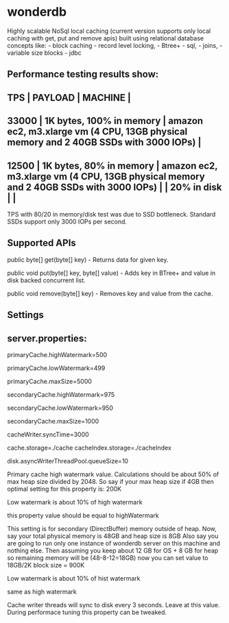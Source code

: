 wonderdb
========



Highly scalable NoSql local caching (current version supports only local caching with get, put and remove apis) built using relational database concepts like:
	- block caching
	- record level locking,
	- Btree+
	- sql,
	- joins,
	- variable size blocks
	- jdbc
	
Performance testing results show:
---------------------------------------------------------------------------------------------------------------------------------------
TPS			| PAYLOAD					| MACHINE                                                                                     |
---------------------------------------------------------------------------------------------------------------------------------------
33000		| 1K bytes, 100% in memory	| amazon ec2, m3.xlarge vm (4 CPU, 13GB physical memory and 2 40GB SSDs with 3000 IOPs)		  |
---------------------------------------------------------------------------------------------------------------------------------------
12500		| 1K bytes, 80% in memory	| amazon ec2, m3.xlarge vm (4 CPU, 13GB physical memory and 2 40GB SSDs with 3000 IOPs)		  |
			|			20% in disk		|																							  |
---------------------------------------------------------------------------------------------------------------------------------------

TPS with 80/20 in memory/disk test was due to SSD bottleneck. Standard SSDs support only 3000 IOPs per second. 

Supported APIs
--------------

public byte[] get(byte[] key) - Returns data for given key.

public void put(byte[] key, byte[] value) - Adds key in BTree+ and value in disk backed concurrent list.

public void remove(byte[] key) - Removes key and value from the cache.


Settings
---------

server.properties:
------------------
primaryCache.highWatermark=500

primaryCache.lowWatermark=499

primaryCache.maxSize=5000

secondaryCache.highWatermark=975

secondaryCache.lowWatermark=950

secondaryCache.maxSize=1000

cacheWriter.syncTime=3000

cache.storage=./cache
cacheIndex.storage=./cacheIndex

disk.asyncWriterThreadPool.queueSize=10



Primary cache high watermark value. Calculations should be about 50% of max heap size divided by 2048. So say if your max heap size if 4GB then optimal setting
for this property is: 200K

Low watermark is about 10% of high watermark

this property value should be equal to highWatermark

This setting is for secondary (DirectBuffer) memory outside of heap. Now, say your total physical memory is 48GB and heap size is 8GB
Also say you are going to run only one instance of wonderdb server on this machine and nothing else. Then assuming you keep about 12 GB for OS + 8 GB
for heap so remaining memory will be (48-8-12=18GB) now you can set value to 18GB/2K block size = 900K

Low watermark is about 10% of hist watermark

same as high watermark

Cache writer threads will sync to disk every 3 seconds. Leave at this value. During performace tuning this property can be tweaked.
